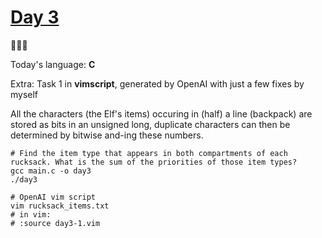 # [Day 3](https://adventofcode.com/2022/day/3) 
:gift::gift::gift:

Today's language: **C**

Extra: Task 1 in **vimscript**, generated by OpenAI with just a few fixes by myself

All the characters (the Elf's items) occuring in (half) a line (backpack) are stored as bits in an unsigned long, duplicate characters can then be determined by bitwise and-ing these numbers.
```shell
# Find the item type that appears in both compartments of each rucksack. What is the sum of the priorities of those item types?
gcc main.c -o day3
./day3

# OpenAI vim script
vim rucksack_items.txt
# in vim:
# :source day3-1.vim
```
